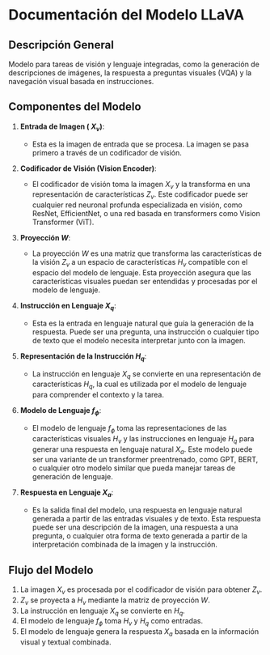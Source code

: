 # Documentación del Modelo LLaVA

## Descripción General

Modelo para tareas de visión y lenguaje integradas, como la generación de descripciones de imágenes, la respuesta a preguntas visuales (VQA) y la navegación visual basada en instrucciones.

## Componentes del Modelo

1. **Entrada de Imagen ( $X_v$)**:
    - Esta es la imagen de entrada que se procesa. La imagen se pasa primero a través de un codificador de visión.

2. **Codificador de Visión (Vision Encoder)**:
    - El codificador de visión toma la imagen  $X_v$ y la transforma en una representación de características $Z_v$. Este codificador puede ser cualquier red neuronal profunda especializada en visión, como ResNet, EfficientNet, o una red basada en transformers como Vision Transformer (ViT).

3. **Proyección $W$**:
    - La proyección $W$ es una matriz que transforma las características de la visión $Z_v$ a un espacio de características $H_v$ compatible con el espacio del modelo de lenguaje. Esta proyección asegura que las características visuales puedan ser entendidas y procesadas por el modelo de lenguaje.

4. **Instrucción en Lenguaje $X_q$**:
    - Esta es la entrada en lenguaje natural que guía la generación de la respuesta. Puede ser una pregunta, una instrucción o cualquier tipo de texto que el modelo necesita interpretar junto con la imagen.

5. **Representación de la Instrucción $H_q$**:
    - La instrucción en lenguaje $X_q$ se convierte en una representación de características $H_q$, la cual es utilizada por el modelo de lenguaje para comprender el contexto y la tarea.

6. **Modelo de Lenguaje $f_{\phi}$**:
    - El modelo de lenguaje $f_{\phi}$ toma las representaciones de las características visuales $H_v$ y las instrucciones en lenguaje $H_q$ para generar una respuesta en lenguaje natural $X_a$. Este modelo puede ser una variante de un transformer preentrenado, como GPT, BERT, o cualquier otro modelo similar que pueda manejar tareas de generación de lenguaje.

7. **Respuesta en Lenguaje $X_a$**:
    - Es la salida final del modelo, una respuesta en lenguaje natural generada a partir de las entradas visuales y de texto. Esta respuesta puede ser una descripción de la imagen, una respuesta a una pregunta, o cualquier otra forma de texto generada a partir de la interpretación combinada de la imagen y la instrucción.

## Flujo del Modelo

1. La imagen $X_v$ es procesada por el codificador de visión para obtener $Z_v$.
2. $Z_v$ se proyecta a $H_v$ mediante la matriz de proyección $W$.
3. La instrucción en lenguaje $X_q$ se convierte en $H_q$.
4. El modelo de lenguaje $f_{\phi}$ toma $H_v$ y $H_q$ como entradas.
5. El modelo de lenguaje genera la respuesta $X_a$ basada en la información visual y textual combinada.
